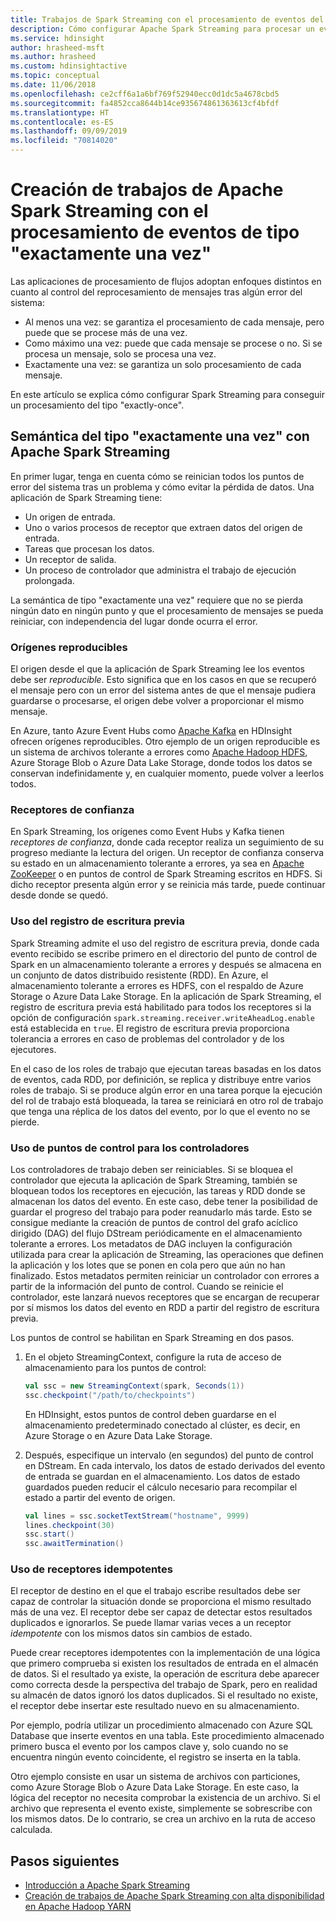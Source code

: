 ```yaml
---
title: Trabajos de Spark Streaming con el procesamiento de eventos del tipo "exactamente una vez" (Azure HDInsight)
description: Cómo configurar Apache Spark Streaming para procesar un evento una sola vez.
ms.service: hdinsight
author: hrasheed-msft
ms.author: hrasheed
ms.custom: hdinsightactive
ms.topic: conceptual
ms.date: 11/06/2018
ms.openlocfilehash: ce2cff6a1a6bf769f52940ecc0d1dc5a4678cbd5
ms.sourcegitcommit: fa4852cca8644b14ce935674861363613cf4bfdf
ms.translationtype: HT
ms.contentlocale: es-ES
ms.lasthandoff: 09/09/2019
ms.locfileid: "70814020"
---
```

# <a name="create-apache-spark-streaming-jobs-with-exactly-once-event-processing"></a>Creación de trabajos de Apache Spark Streaming con el procesamiento de eventos de tipo "exactamente una vez"

Las aplicaciones de procesamiento de flujos adoptan enfoques distintos en cuanto al control del reprocesamiento de mensajes tras algún error del sistema:

* Al menos una vez: se garantiza el procesamiento de cada mensaje, pero puede que se procese más de una vez.
* Como máximo una vez: puede que cada mensaje se procese o no. Si se procesa un mensaje, solo se procesa una vez.
* Exactamente una vez: se garantiza un solo procesamiento de cada mensaje.

En este artículo se explica cómo configurar Spark Streaming para conseguir un procesamiento del tipo "exactly-once".

## <a name="exactly-once-semantics-with-apache-spark-streaming"></a>Semántica del tipo "exactamente una vez" con Apache Spark Streaming

En primer lugar, tenga en cuenta cómo se reinician todos los puntos de error del sistema tras un problema y cómo evitar la pérdida de datos. Una aplicación de Spark Streaming tiene:

* Un origen de entrada.
* Uno o varios procesos de receptor que extraen datos del origen de entrada.
* Tareas que procesan los datos.
* Un receptor de salida.
* Un proceso de controlador que administra el trabajo de ejecución prolongada.

La semántica de tipo "exactamente una vez" requiere que no se pierda ningún dato en ningún punto y que el procesamiento de mensajes se pueda reiniciar, con independencia del lugar donde ocurra el error.

### <a name="replayable-sources"></a>Orígenes reproducibles

El origen desde el que la aplicación de Spark Streaming lee los eventos debe ser *reproducible*. Esto significa que en los casos en que se recuperó el mensaje pero con un error del sistema antes de que el mensaje pudiera guardarse o procesarse, el origen debe volver a proporcionar el mismo mensaje.

En Azure, tanto Azure Event Hubs como [Apache Kafka](https://kafka.apache.org/) en HDInsight ofrecen orígenes reproducibles. Otro ejemplo de un origen reproducible es un sistema de archivos tolerante a errores como [Apache Hadoop HDFS](https://hadoop.apache.org/docs/r1.2.1/hdfs_design.html), Azure Storage Blob o Azure Data Lake Storage, donde todos los datos se conservan indefinidamente y, en cualquier momento, puede volver a leerlos todos.

### <a name="reliable-receivers"></a>Receptores de confianza

En Spark Streaming, los orígenes como Event Hubs y Kafka tienen *receptores de confianza*, donde cada receptor realiza un seguimiento de su progreso mediante la lectura del origen. Un receptor de confianza conserva su estado en un almacenamiento tolerante a errores, ya sea en [Apache ZooKeeper](https://zookeeper.apache.org/) o en puntos de control de Spark Streaming escritos en HDFS. Si dicho receptor presenta algún error y se reinicia más tarde, puede continuar desde donde se quedó.

### <a name="use-the-write-ahead-log"></a>Uso del registro de escritura previa

Spark Streaming admite el uso del registro de escritura previa, donde cada evento recibido se escribe primero en el directorio del punto de control de Spark en un almacenamiento tolerante a errores y después se almacena en un conjunto de datos distribuido resistente (RDD). En Azure, el almacenamiento tolerante a errores es HDFS, con el respaldo de Azure Storage o Azure Data Lake Storage. En la aplicación de Spark Streaming, el registro de escritura previa está habilitado para todos los receptores si la opción de configuración `spark.streaming.receiver.writeAheadLog.enable` está establecida en `true`. El registro de escritura previa proporciona tolerancia a errores en caso de problemas del controlador y de los ejecutores.

En el caso de los roles de trabajo que ejecutan tareas basadas en los datos de eventos, cada RDD, por definición, se replica y distribuye entre varios roles de trabajo. Si se produce algún error en una tarea porque la ejecución del rol de trabajo está bloqueada, la tarea se reiniciará en otro rol de trabajo que tenga una réplica de los datos del evento, por lo que el evento no se pierde.

### <a name="use-checkpoints-for-drivers"></a>Uso de puntos de control para los controladores

Los controladores de trabajo deben ser reiniciables. Si se bloquea el controlador que ejecuta la aplicación de Spark Streaming, también se bloquean todos los receptores en ejecución, las tareas y RDD donde se almacenan los datos del evento. En este caso, debe tener la posibilidad de guardar el progreso del trabajo para poder reanudarlo más tarde. Esto se consigue mediante la creación de puntos de control del grafo acíclico dirigido (DAG) del flujo DStream periódicamente en el almacenamiento tolerante a errores. Los metadatos de DAG incluyen la configuración utilizada para crear la aplicación de Streaming, las operaciones que definen la aplicación y los lotes que se ponen en cola pero que aún no han finalizado. Estos metadatos permiten reiniciar un controlador con errores a partir de la información del punto de control. Cuando se reinicie el controlador, este lanzará nuevos receptores que se encargan de recuperar por sí mismos los datos del evento en RDD a partir del registro de escritura previa.

Los puntos de control se habilitan en Spark Streaming en dos pasos. 

1. En el objeto StreamingContext, configure la ruta de acceso de almacenamiento para los puntos de control:

    ```Scala
    val ssc = new StreamingContext(spark, Seconds(1))
    ssc.checkpoint("/path/to/checkpoints")
    ```

    En HDInsight, estos puntos de control deben guardarse en el almacenamiento predeterminado conectado al clúster, es decir, en Azure Storage o en Azure Data Lake Storage.

2. Después, especifique un intervalo (en segundos) del punto de control en DStream. En cada intervalo, los datos de estado derivados del evento de entrada se guardan en el almacenamiento. Los datos de estado guardados pueden reducir el cálculo necesario para recompilar el estado a partir del evento de origen.

    ```Scala
    val lines = ssc.socketTextStream("hostname", 9999)
    lines.checkpoint(30)
    ssc.start()
    ssc.awaitTermination()
    ```

### <a name="use-idempotent-sinks"></a>Uso de receptores idempotentes

El receptor de destino en el que el trabajo escribe resultados debe ser capaz de controlar la situación donde se proporciona el mismo resultado más de una vez. El receptor debe ser capaz de detectar estos resultados duplicados e ignorarlos. Se puede llamar varias veces a un receptor *idempotente* con los mismos datos sin cambios de estado.

Puede crear receptores idempotentes con la implementación de una lógica que primero comprueba si existen los resultados de entrada en el almacén de datos. Si el resultado ya existe, la operación de escritura debe aparecer como correcta desde la perspectiva del trabajo de Spark, pero en realidad su almacén de datos ignoró los datos duplicados. Si el resultado no existe, el receptor debe insertar este resultado nuevo en su almacenamiento. 

Por ejemplo, podría utilizar un procedimiento almacenado con Azure SQL Database que inserte eventos en una tabla. Este procedimiento almacenado primero busca el evento por los campos clave y, solo cuando no se encuentra ningún evento coincidente, el registro se inserta en la tabla.

Otro ejemplo consiste en usar un sistema de archivos con particiones, como Azure Storage Blob o Azure Data Lake Storage. En este caso, la lógica del receptor no necesita comprobar la existencia de un archivo. Si el archivo que representa el evento existe, simplemente se sobrescribe con los mismos datos. De lo contrario, se crea un archivo en la ruta de acceso calculada.

## <a name="next-steps"></a>Pasos siguientes

* [Introducción a Apache Spark Streaming](apache-spark-streaming-overview.md)
* [Creación de trabajos de Apache Spark Streaming con alta disponibilidad en Apache Hadoop YARN](apache-spark-streaming-high-availability.md)
